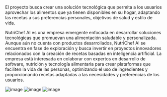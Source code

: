 
El proyecto busca crear una solución tecnológica que permita a los usuarios aprovechar los alimentos que ya tienen disponibles en su hogar, adaptando las recetas a sus preferencias personales, objetivos de salud y estilo de vida. 

 

NutriChef AI es una empresa emergente enfocada en desarrollar soluciones tecnológicas que promuevan una alimentación saludable y personalizada. Aunque aún no cuenta con productos desarrollados, NutriChef AI se encuentra en fase de exploración y busca invertir en proyectos innovadores relacionados con la creación de recetas basadas en inteligencia artificial. La empresa está interesada en colaborar con expertos en desarrollo de software, nutrición y tecnología alimentaria para crear plataformas que faciliten la vida de las personas, optimizando el uso de ingredientes y proporcionando recetas adaptadas a las necesidades y preferencias de los usuarios. 


![image](https://github.com/user-attachments/assets/d801cf1c-b05e-412b-a6de-420edb4ebea6)
![image](https://github.com/user-attachments/assets/f62c2730-09ef-4582-9e42-961824b034a2)
![image](https://github.com/user-attachments/assets/d0f17280-3510-4025-a469-4302ef375773)
